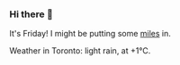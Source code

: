 ### Hi there :wave:

It's Friday! I might be putting some [miles](https://www.strava.com/athletes/889963) in.

Weather in Toronto: light rain, at +1°C.
